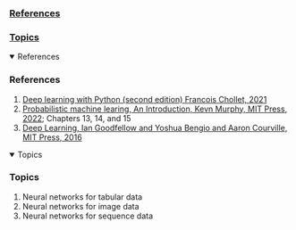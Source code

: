 ### [References](#References)
### [Topics](#Topics)

<details open>
<summary>References</summary>

### <a id="References"></a> References

1. [Deep learning with Python (second edition) Francois Chollet, 2021](https://sourestdeeds.github.io/pdf/Deep%20Learning%20with%20Python.pdfList)       
2. [Probabilistic machine learing, An Introduction, Kevn Murphy, MIT Press, 2022](https://probml.github.io/pml-book/book1.html); Chapters 13, 14, and 15       
3. [Deep Learning, Ian Goodfellow and Yoshua Bengio and Aaron Courville, MIT Press, 2016](http://www.deeplearningbook.org)

</details>

<details open>
<summary>Topics</summary>

### <a id="Topics"></a> Topics

1. Neural networks for tabular data
2. Neural networks for image data
3. Neural networks for sequence data 

</details>






